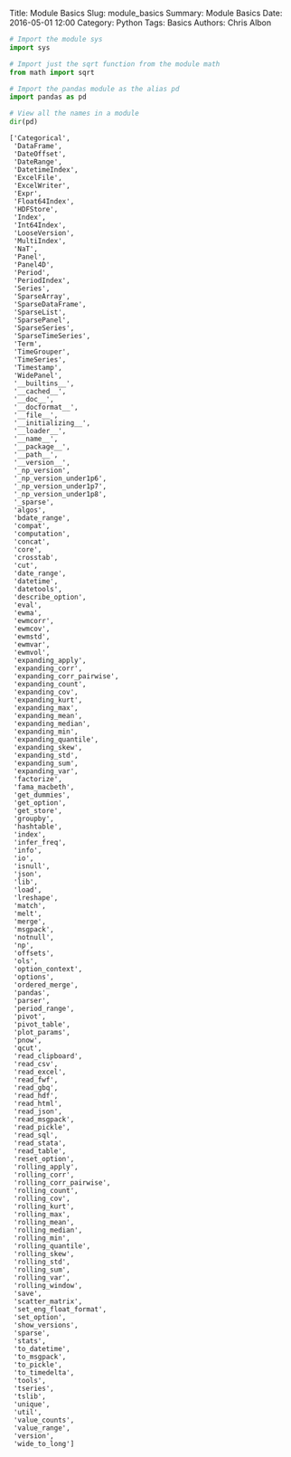 Title: Module Basics
Slug: module_basics
Summary: Module Basics
Date: 2016-05-01 12:00
Category: Python
Tags: Basics
Authors: Chris Albon




```python
# Import the module sys
import sys
```


```python
# Import just the sqrt function from the module math
from math import sqrt
```


```python
# Import the pandas module as the alias pd
import pandas as pd
```


```python
# View all the names in a module
dir(pd)
```




    ['Categorical',
     'DataFrame',
     'DateOffset',
     'DateRange',
     'DatetimeIndex',
     'ExcelFile',
     'ExcelWriter',
     'Expr',
     'Float64Index',
     'HDFStore',
     'Index',
     'Int64Index',
     'LooseVersion',
     'MultiIndex',
     'NaT',
     'Panel',
     'Panel4D',
     'Period',
     'PeriodIndex',
     'Series',
     'SparseArray',
     'SparseDataFrame',
     'SparseList',
     'SparsePanel',
     'SparseSeries',
     'SparseTimeSeries',
     'Term',
     'TimeGrouper',
     'TimeSeries',
     'Timestamp',
     'WidePanel',
     '__builtins__',
     '__cached__',
     '__doc__',
     '__docformat__',
     '__file__',
     '__initializing__',
     '__loader__',
     '__name__',
     '__package__',
     '__path__',
     '__version__',
     '_np_version',
     '_np_version_under1p6',
     '_np_version_under1p7',
     '_np_version_under1p8',
     '_sparse',
     'algos',
     'bdate_range',
     'compat',
     'computation',
     'concat',
     'core',
     'crosstab',
     'cut',
     'date_range',
     'datetime',
     'datetools',
     'describe_option',
     'eval',
     'ewma',
     'ewmcorr',
     'ewmcov',
     'ewmstd',
     'ewmvar',
     'ewmvol',
     'expanding_apply',
     'expanding_corr',
     'expanding_corr_pairwise',
     'expanding_count',
     'expanding_cov',
     'expanding_kurt',
     'expanding_max',
     'expanding_mean',
     'expanding_median',
     'expanding_min',
     'expanding_quantile',
     'expanding_skew',
     'expanding_std',
     'expanding_sum',
     'expanding_var',
     'factorize',
     'fama_macbeth',
     'get_dummies',
     'get_option',
     'get_store',
     'groupby',
     'hashtable',
     'index',
     'infer_freq',
     'info',
     'io',
     'isnull',
     'json',
     'lib',
     'load',
     'lreshape',
     'match',
     'melt',
     'merge',
     'msgpack',
     'notnull',
     'np',
     'offsets',
     'ols',
     'option_context',
     'options',
     'ordered_merge',
     'pandas',
     'parser',
     'period_range',
     'pivot',
     'pivot_table',
     'plot_params',
     'pnow',
     'qcut',
     'read_clipboard',
     'read_csv',
     'read_excel',
     'read_fwf',
     'read_gbq',
     'read_hdf',
     'read_html',
     'read_json',
     'read_msgpack',
     'read_pickle',
     'read_sql',
     'read_stata',
     'read_table',
     'reset_option',
     'rolling_apply',
     'rolling_corr',
     'rolling_corr_pairwise',
     'rolling_count',
     'rolling_cov',
     'rolling_kurt',
     'rolling_max',
     'rolling_mean',
     'rolling_median',
     'rolling_min',
     'rolling_quantile',
     'rolling_skew',
     'rolling_std',
     'rolling_sum',
     'rolling_var',
     'rolling_window',
     'save',
     'scatter_matrix',
     'set_eng_float_format',
     'set_option',
     'show_versions',
     'sparse',
     'stats',
     'to_datetime',
     'to_msgpack',
     'to_pickle',
     'to_timedelta',
     'tools',
     'tseries',
     'tslib',
     'unique',
     'util',
     'value_counts',
     'value_range',
     'version',
     'wide_to_long']


